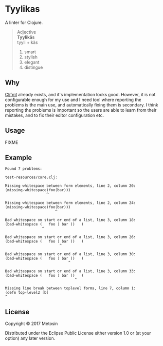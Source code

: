 # Tyylikas

A linter for Clojure.

> Adjective<br>
> **Tyylikäs**<br>
> tyyli + käs<br>
>
> 1. smart
> 2. stylish
> 3. elegant
> 4. distingue

## Why

[Cljfmt](https://github.com/weavejester/cljfmt) already exists, and it's
implementation looks good. However, it is not configurable enough for
my use and I need tool where reporting the problems is the main use,
and automatically fixing them is secondary. I think reporting
the problems is important so the users are able to learn from their mistakes,
and to fix their editor configuration etc.

## Usage

FIXME


## Example

```
Found 7 problems:

test-resources/core.clj:

Missing whitespace between form elements, line 2, column 20:
(missing-whitespace(foo(bar)))
                   ^

Missing whitespace between form elements, line 2, column 24:
(missing-whitespace(foo(bar)))
                       ^

Bad whitespace on start or end of a list, line 3, column 18:
(bad-whitespace (   foo ( bar ))   )
                 ^

Bad whitespace on start or end of a list, line 3, column 26:
(bad-whitespace (   foo ( bar ))   )
                         ^

Bad whitespace on start or end of a list, line 3, column 30:
(bad-whitespace (   foo ( bar ))   )
                             ^

Bad whitespace on start or end of a list, line 3, column 33:
(bad-whitespace (   foo ( bar ))   )
                                ^

Missing line break between toplevel forms, line 7, column 1:
(defn top-level2 [b]
^
```

## License

Copyright © 2017 Metosin

Distributed under the Eclipse Public License either version 1.0 or (at
your option) any later version.
